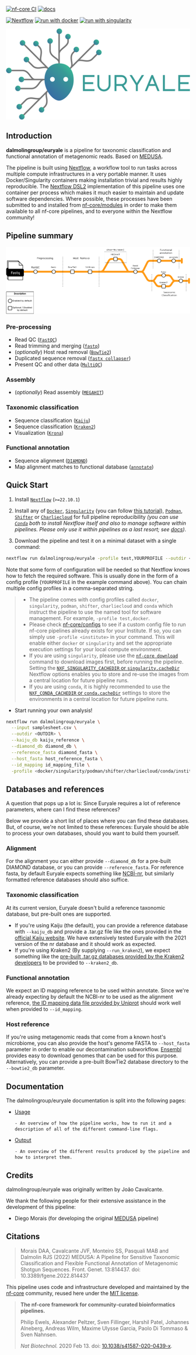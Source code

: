 [![nf-core CI](https://github.com/dalmolingroup/euryale/actions/workflows/ci.yml/badge.svg)](https://github.com/dalmolingroup/euryale/actions/workflows/ci.yml)
[![docs](https://github.com/dalmolingroup/euryale/actions/workflows/docs.yml/badge.svg)](https://github.com/dalmolingroup/euryale/actions/workflows/docs.yml)

[![Nextflow](https://img.shields.io/badge/nextflow%20DSL2-%E2%89%A522.10.1-4bc7e2a.svg?labelColor=000000)](https://www.nextflow.io/)
[![run with docker](https://img.shields.io/badge/run%20with-docker-0db7ed?labelColor=000000&logo=docker)](https://www.docker.com/)
[![run with singularity](https://img.shields.io/badge/run%20with-singularity-1d355c.svg?labelColor=000000)](https://sylabs.io/docs/)

![EURYALE Logo](assets/euryale_logo.png)

## Introduction

**dalmolingroup/euryale** is a pipeline for taxonomic classification and functional annotation of metagenomic reads. Based on [MEDUSA](https://github.com/dalmolingroup/medusa).

The pipeline is built using [Nextflow](https://www.nextflow.io), a workflow tool to run tasks across multiple compute infrastructures in a very portable manner. It uses Docker/Singularity containers making installation trivial and results highly reproducible. The [Nextflow DSL2](https://www.nextflow.io/docs/latest/dsl2.html) implementation of this pipeline uses one container per process which makes it much easier to maintain and update software dependencies. Where possible, these processes have been submitted to and installed from [nf-core/modules](https://github.com/nf-core/modules) in order to make them available to all nf-core pipelines, and to everyone within the Nextflow community!

## Pipeline summary

<picture>

  <source media="(prefers-color-scheme: dark)" srcset="./assets/euryale_workflow.drawio.png">
  <img alt="EURYALE diagram" src="./assets/euryale_workflow.light.png">
</picture>

### Pre-processing

- Read QC ([`FastQC`](https://www.bioinformatics.babraham.ac.uk/projects/fastqc/))
- Read trimming and merging ([`fastp`](https://github.com/OpenGene/fastp))
- (_optionally_) Host read removal ([`BowTie2`](https://bowtie-bio.sourceforge.net/bowtie2/manual.shtml))
- Duplicated sequence removal ([`fastx collapser`](http://hannonlab.cshl.edu/fastx_toolkit/))
- Present QC and other data ([`MultiQC`](http://multiqc.info/))

### Assembly

- (_optionally_) Read assembly ([`MEGAHIT`](https://github.com/voutcn/megahit))

### Taxonomic classification

- Sequence classification ([`Kaiju`](https://github.com/bioinformatics-centre/kaiju/))
- Sequence classification ([`Kraken2`](https://github.com/DerrickWood/kraken2))
- Visualization ([`Krona`](https://github.com/marbl/Krona/wiki))

### Functional annotation

- Sequence alignment ([`DIAMOND`](https://github.com/bbuchfink/diamond))
- Map alignment matches to functional database ([`annotate`](https://github.com/dalmolingroup/annotate))

## Quick Start

1. Install [`Nextflow`](https://www.nextflow.io/docs/latest/getstarted.html#installation) (`>=22.10.1`)

2. Install any of [`Docker`](https://docs.docker.com/engine/installation/), [`Singularity`](https://www.sylabs.io/guides/3.0/user-guide/) (you can follow [this tutorial](https://singularity-tutorial.github.io/01-installation/)), [`Podman`](https://podman.io/), [`Shifter`](https://nersc.gitlab.io/development/shifter/how-to-use/) or [`Charliecloud`](https://hpc.github.io/charliecloud/) for full pipeline reproducibility _(you can use [`Conda`](https://conda.io/miniconda.html) both to install Nextflow itself and also to manage software within pipelines. Please only use it within pipelines as a last resort; see [docs](https://nf-co.re/usage/configuration#basic-configuration-profiles))_.

3. Download the pipeline and test it on a minimal dataset with a single command:

```bash
nextflow run dalmolingroup/euryale -profile test,YOURPROFILE --outdir <OUTDIR>
```

Note that some form of configuration will be needed so that Nextflow knows how to fetch the required software. This is usually done in the form of a config profile (`YOURPROFILE` in the example command above). You can chain multiple config profiles in a comma-separated string.

> - The pipeline comes with config profiles called `docker`, `singularity`, `podman`, `shifter`, `charliecloud` and `conda` which instruct the pipeline to use the named tool for software management. For example, `-profile test,docker`.
> - Please check [nf-core/configs](https://github.com/nf-core/configs#documentation) to see if a custom config file to run nf-core pipelines already exists for your Institute. If so, you can simply use `-profile <institute>` in your command. This will enable either `docker` or `singularity` and set the appropriate execution settings for your local compute environment.
> - If you are using `singularity`, please use the [`nf-core download`](https://nf-co.re/tools/#downloading-pipelines-for-offline-use) command to download images first, before running the pipeline. Setting the [`NXF_SINGULARITY_CACHEDIR` or `singularity.cacheDir`](https://www.nextflow.io/docs/latest/singularity.html?#singularity-docker-hub) Nextflow options enables you to store and re-use the images from a central location for future pipeline runs.
> - If you are using `conda`, it is highly recommended to use the [`NXF_CONDA_CACHEDIR` or `conda.cacheDir`](https://www.nextflow.io/docs/latest/conda.html) settings to store the environments in a central location for future pipeline runs.

- Start running your own analysis!

```bash
nextflow run dalmolingroup/euryale \
  --input samplesheet.csv \
  --outdir <OUTDIR> \
  --kaiju_db kaiju_reference \
  --diamond_db diamond_db \
  --reference_fasta diamond_fasta \
  --host_fasta host_reference_fasta \
  --id_mapping id_mapping_file \
  -profile <docker/singularity/podman/shifter/charliecloud/conda/institute>
```

## Databases and references

A question that pops up a lot is: Since Euryale requires a lot of reference parameters, where can I find these references?

Below we provide a short list of places where you can find these databases.
But, of course, we're not limited to these references: Euryale should be able to process your own databases, should you want to build them yourself.

### Alignment

For the alignment you can either provide `--diamond_db` for a pre-built DIAMOND database, or you can provide `--reference_fasta`.
For reference fasta, by default Euryale expects something like [NCBI-nr](https://ftp.ncbi.nlm.nih.gov/blast/db/FASTA/), but similarly formatted reference databases should also suffice.

### Taxonomic classification

At its current version, Euryale doesn't build a reference taxonomic database, but pre-built ones are supported.

- If you're using Kaiju (the default), you can provide a reference database with `--kaiju_db` and provide a .tar.gz file like the ones provided in the [official Kaiju website](https://kaiju.binf.ku.dk/server).
  We have extensively tested Euryale with the 2021 version of the nr database and it should work as expected.
- If you're using Kraken2 (By supplying `--run_kraken2`), we expect something like the [pre-built .tar.gz databases provided by the Kraken2 developers](https://benlangmead.github.io/aws-indexes/k2) to be provided to `--kraken2_db`.

### Functional annotation

We expect an ID mapping reference to be used within annotate. Since we're already expecting by default the NCBI-nr to be used as the alignment reference, [the ID mapping data file provided by Uniprot](https://ftp.uniprot.org/pub/databases/uniprot/current_release/knowledgebase/idmapping/) should work well when provided to `--id_mapping`.

### Host reference

If you're using metagenomic reads that come from a known host's microbiome, you can also provide the host's genome FASTA to `--host_fasta` parameter in order to enable our decontamination subworkflow.
[Ensembl](https://www.ensembl.org/index.html) provides easy to download genomes that can be used for this purpose.
Alternatively, you can provide a pre-built BowTie2 database directory to the `--bowtie2_db` parameter.

## Documentation

The dalmolingroup/euryale documentation is split into the following pages:

- [Usage](usage.md)

      - An overview of how the pipeline works, how to run it and a description of all of the different command-line flags.

- [Output](output.md)

      - An overview of the different results produced by the pipeline and how to interpret them.

## Credits

dalmolingroup/euryale was originally written by João Cavalcante.

We thank the following people for their extensive assistance in the development of this pipeline:

- Diego Morais (for developing the original [MEDUSA](https://github.com/dalmolingroup/medusa) pipeline)

## Citations

> Morais DAA, Cavalcante JVF, Monteiro SS, Pasquali MAB and Dalmolin RJS (2022)
> MEDUSA: A Pipeline for Sensitive Taxonomic Classification and Flexible Functional Annotation
> of Metagenomic Shotgun Sequences.
> Front. Genet. 13:814437. doi: 10.3389/fgene.2022.814437

This pipeline uses code and infrastructure developed and maintained by the [nf-core](https://nf-co.re) community, reused here under the [MIT license](https://github.com/nf-core/tools/blob/master/LICENSE).

> **The nf-core framework for community-curated bioinformatics pipelines.**
>
> Philip Ewels, Alexander Peltzer, Sven Fillinger, Harshil Patel, Johannes Alneberg, Andreas Wilm, Maxime Ulysse Garcia, Paolo Di Tommaso & Sven Nahnsen.
>
> _Nat Biotechnol._ 2020 Feb 13. doi: [10.1038/s41587-020-0439-x](https://dx.doi.org/10.1038/s41587-020-0439-x).
